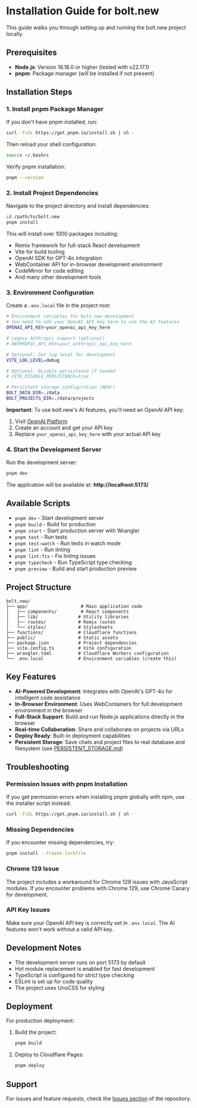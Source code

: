 # Installation Guide for bolt.new

This guide walks you through setting up and running the bolt.new project locally.

## Prerequisites

- **Node.js**: Version 18.18.0 or higher (tested with v22.17.1)
- **pnpm**: Package manager (will be installed if not present)

## Installation Steps

### 1. Install pnpm Package Manager

If you don't have pnpm installed, run:

```bash
curl -fsSL https://get.pnpm.io/install.sh | sh -
```

Then reload your shell configuration:

```bash
source ~/.bashrc
```

Verify pnpm installation:

```bash
pnpm --version
```

### 2. Install Project Dependencies

Navigate to the project directory and install dependencies:

```bash
cd /path/to/bolt.new
pnpm install
```

This will install over 1000 packages including:
- Remix framework for full-stack React development
- Vite for build tooling
- OpenAI SDK for GPT-4o integration
- WebContainer API for in-browser development environment
- CodeMirror for code editing
- And many other development tools

### 3. Environment Configuration

Create a `.env.local` file in the project root:

```bash
# Environment variables for bolt.new development
# You need to add your OpenAI API key here to use the AI features
OPENAI_API_KEY=your_openai_api_key_here

# Legacy Anthropic support (optional)
# ANTHROPIC_API_KEY=your_anthropic_api_key_here

# Optional: Set log level for development
VITE_LOG_LEVEL=debug

# Optional: Disable persistence if needed
# VITE_DISABLE_PERSISTENCE=true

# Persistent storage configuration (NEW!)
BOLT_DATA_DIR=./data
BOLT_PROJECTS_DIR=./data/projects
```

**Important**: To use bolt.new's AI features, you'll need an OpenAI API key:
1. Visit [OpenAI Platform](https://platform.openai.com/)
2. Create an account and get your API key
3. Replace `your_openai_api_key_here` with your actual API key

### 4. Start the Development Server

Run the development server:

```bash
pnpm dev
```

The application will be available at: **http://localhost:5173/**

## Available Scripts

- `pnpm dev` - Start development server
- `pnpm build` - Build for production
- `pnpm start` - Start production server with Wrangler
- `pnpm test` - Run tests
- `pnpm test:watch` - Run tests in watch mode
- `pnpm lint` - Run linting
- `pnpm lint:fix` - Fix linting issues
- `pnpm typecheck` - Run TypeScript type checking
- `pnpm preview` - Build and start production preview

## Project Structure

```
bolt.new/
├── app/                    # Main application code
│   ├── components/         # React components
│   ├── lib/               # Utility libraries
│   ├── routes/            # Remix routes
│   └── styles/            # Stylesheets
├── functions/             # Cloudflare functions
├── public/                # Static assets
├── package.json           # Project dependencies
├── vite.config.ts         # Vite configuration
├── wrangler.toml          # Cloudflare Workers configuration
└── .env.local             # Environment variables (create this)
```

## Key Features

- **AI-Powered Development**: Integrates with OpenAI's GPT-4o for intelligent code assistance
- **In-Browser Environment**: Uses WebContainers for full development environment in the browser
- **Full-Stack Support**: Build and run Node.js applications directly in the browser
- **Real-time Collaboration**: Share and collaborate on projects via URLs
- **Deploy Ready**: Built-in deployment capabilities
- **Persistent Storage**: Save chats and project files to real database and filesystem (see [PERSISTENT_STORAGE.md](./PERSISTENT_STORAGE.md))

## Troubleshooting

### Permission Issues with pnpm Installation
If you get permission errors when installing pnpm globally with npm, use the installer script instead:
```bash
curl -fsSL https://get.pnpm.io/install.sh | sh -
```

### Missing Dependencies
If you encounter missing dependencies, try:
```bash
pnpm install --frozen-lockfile
```

### Chrome 129 Issue
The project includes a workaround for Chrome 129 issues with JavaScript modules. If you encounter problems with Chrome 129, use Chrome Canary for development.

### API Key Issues
Make sure your OpenAI API key is correctly set in `.env.local`. The AI features won't work without a valid API key.

## Development Notes

- The development server runs on port 5173 by default
- Hot module replacement is enabled for fast development
- TypeScript is configured for strict type checking
- ESLint is set up for code quality
- The project uses UnoCSS for styling

## Deployment

For production deployment:

1. Build the project:
   ```bash
   pnpm build
   ```

2. Deploy to Cloudflare Pages:
   ```bash
   pnpm deploy
   ```

## Support

For issues and feature requests, check the [Issues section](https://github.com/stackblitz/bolt.new/issues) of the repository.
